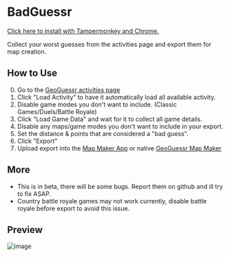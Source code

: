 # BadGuessr
[Click here to install with Tampermonkey and Chrome.](https://github.com/hunterbdm/BadGuessr/raw/master/main.user.js)

Collect your worst guesses from the activities page and export them for map creation.

## How to Use
0. Go to the [GeoGuessr activities page](https://www.geoguessr.com/me/activities)
1. Click "Load Activity" to have it automatically load all available activity.
2. Disable game modes you don't want to include. (Classic Games/Duels/Battle Royale)
3. Click "Load Game Data" and wait for it to collect all game details.
4. Disable any maps/game modes you don't want to include in your export.
5. Set the distance & points that are considered a "bad guess".
6. Click "Export"
7. Upload export into the [Map Maker App](https://map-making.app/) or native [GeoGuessr Map Maker](https://www.geoguessr.com/map-maker)

## More
- This is in beta, there will be some bugs. Report them on github and ill try to fix ASAP. 
- Country battle royale games may not work currently, disable battle royale before export to avoid this issue.

## Preview
![image](https://i.imgur.com/54qouOm.png)
